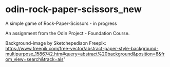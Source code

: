 # odin-rock-paper-scissors_new
A simple game of Rock-Paper-Scissors - in progress

An assignment from the Odin Project - Foundation Course. 
 

  Background-image by Sketchepediaon Freepik: https://www.freepik.com/free-vector/abstract-paper-style-background-multipurpose_1586742.htm#query=abstract%20background&position=8&from_view=search&track=ais"